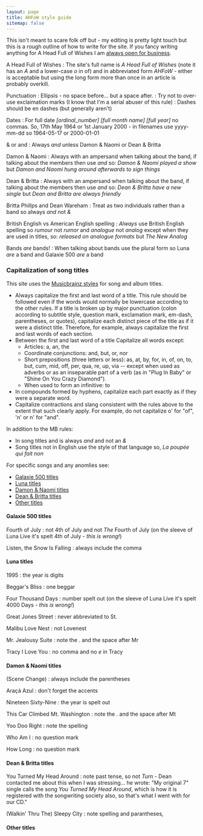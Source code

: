 ```yaml
---
layout: page
title: AHFoW style guide
sitemap: false
---
```


This isn't meant to scare folk off but - my editing is pretty light touch but this is a rough outline of how to write for the site. If you fancy writing anything for A Head Full of Wishes I am [always open for business](/about/).

A Head Full of Wishes
: The site's full name is _A Head Full of Wishes_ (note it has an _A_ and a lower-case _o_ in of) and in abbreviated form _AHFoW_ - either is acceptable but using the long form more than once in an article is probably overkill.

Punctuation
: Ellipsis - no space before&hellip; but a space after.
: Try not to over-use exclaimation marks (I know that I'm a serial abuser of this rule)
: Dashes should be en dashes (but generally aren't)

Dates
: For full date _[ordinal_number] [full month name] [full year]_ no commas. So, 17th May 1964 or 1st January 2000 - in filenames use yyyy-mm-dd so 1964-05-17 or 2000-01-01

& or and
: Always _and_ unless Damon & Naomi or Dean & Britta

Damon & Naomi
: Always with an ampersand when talking about the band, if talking about the members then use _and_ so: _Damon & Naomi played a show_ but _Damon and Naomi hung around afterwards to sign things_

Dean & Britta
: Always with an ampersand when talking about the band, if talking about the members then use _and_ so: _Dean & Britta have a new single_ but _Dean and Britta are always friendly_

Britta Phillps and Dean Wareham
: Treat as two individuals rather than a band so always _and_ not _&_


British English vs American English spelling
: *Always* use British English spelling so _rumour_ not _rumor_ and _analogue_ not _analog_ except when they are used in titles, so: _released on analogue formats_ but _The New Analog_

Bands *are* bands!
: When talking about bands use the plural form so Luna _are_ a band and Galaxie 500 _are_ a band

### Capitalization of song titles
This site uses the [Musicbrainz styles](https://musicbrainz.org/doc/Style/Language/English) for song and album titles.

* Always capitalize the first and last word of a title. This rule should be followed even if the words would normally be lowercase according to the other rules. If a title is broken up by major punctuation (colon according to subtitle style, question mark, exclamation mark, em-dash, parentheses, or quotes), capitalize each distinct piece of the title as if it were a distinct title. Therefore, for example, always capitalize the first and last words of each section.
* Between the first and last word of a title Capitalize all words except:
  * Articles: a, an, the
  * Coordinate conjunctions: and, but, or, nor
  * Short prepositions (three letters or less): as, at, by, for, in, of, on, to, but, cum, mid, off, per, qua, re, up, via -- except when used as adverbs or as an inseparable part of a verb (as in "Plug In Baby" or "Shine On You Crazy Diamond").
  * When used to form an infinitive: to
* In compounds formed by hyphens, capitalize each part exactly as if they were a separate word.
* Capitalize contractions and slang consistent with the rules above to the extent that such clearly apply. For example, do not capitalize o' for "of", 'n' or n' for "and".

In addition to the MB rules:
* In song titles and is always _and_ and not an _&_
* Song titles not in English use the style of that language so, _La poupée qui fait non_

For specific songs and any anomlies see:
* [Galaxie 500 titles](#galaxie-500-titles)
* [Luna titles](#luna-titles)
* [Damon & Naomi titles](#damon-and-naomi-titles)
* [Dean & Britta titles](dean-and-britta-titles)
* [Other titles](#other-titles)


<h4 id="galaxie-500-titles">Galaxie 500 titles</h4>

Fourth of July
: not 4th of July and not *The* Fourth of July (on the sleeve of Luna Live it's spelt 4th of July - *this is wrong!*)

Listen, the Snow Is Falling
: always include the comma


<h4 id="luna-titles">Luna titles</h4>

1995
: the year is digits

Beggar's Bliss
: one beggar

Four Thousand Days
: number spelt out (on the sleeve of Luna Live it's spelt 4000 Days - *this is wrong!*)

Great Jones Street
: never abbreviated to St.

Malibu Love Nest
: not Lovenest

Mr. Jealousy Suite
: note the . and the space after Mr

Tracy I Love You
: no comma and no _e_ in Tracy

<h4 id="damon-and-naomi-titles">Damon & Naomi titles</h4>

(Scene Change)
: always include the parentheses

Araçá Azul
: don't forget the accents

Nineteen Sixty-Nine
: the year is spelt out

This Car Climbed Mt. Washington
: note the . and the space after Mt

Yoo Doo Right
: note the spelling

Who Am I
: no question mark

How Long
: no question mark

<h4 id="dean-and-britta-titles">Dean & Britta titles</h4>

You Turned My Head Around
: note past tense, so not _Turn_ - Dean contacted me about this when I was stressing&hellip; he wrote: "My original 7" single calls the song _You Turned My Head Around_, which is how it is registered with the songwriting society also, so that's what I went with for our CD."

(Walkin' Thru The) Sleepy City
: note spelling and parantheses,

<h4 id="other-titles">Other titles</h4>
